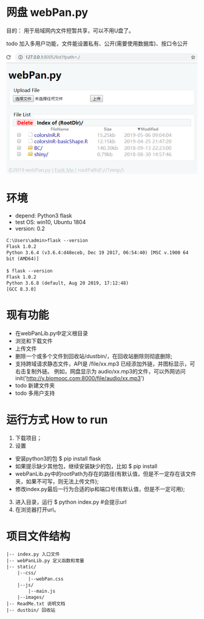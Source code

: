 # 网盘 webPan.py
目的： 用于局域网内文件短暂共享，可以不用U盘了。

todo 加入多用户功能，文件能设置私有、公开(需要使用数据库)、按口令公开

![screenShot0.1.6](./static/images/webPan_py.png)



# 环境
- depend: Python3 flask
- test OS: win10, Ubuntu 1804
- version: 0.2
```
C:\Users\admin>flask --version
Flask 1.0.2
Python 3.6.4 (v3.6.4:d48eceb, Dec 19 2017, 06:54:40) [MSC v.1900 64 bit (AMD64)]

$ flask --version
Flask 1.0.2
Python 3.6.8 (default, Aug 20 2019, 17:12:48) 
[GCC 8.3.0]
```




# 现有功能
- 在webPanLib.py中定义根目录
- 浏览和下载文件
- 上传文件
- 删除一个或多个文件到回收站/dustbin/，在回收站删除则彻底删除;
- 支持跨域请求静态文件，API是 /file/xx.mp3
	已经添加外链，并图标显示，可右击复制外链。
	例如，网盘显示为 audio/xx.mp3的文件，可以外网访问 init('http://y.biomooc.com:8000/file/audio/xx.mp3')
- todo 新建文件夹
- todo 多用户支持





# 运行方式 How to run
1. 下载项目；
2. 设置 
 - 安装python3的包 $ pip install flask
 - 如果提示缺少其他包，继续安装缺少的包，比如 $ pip install 
 - webPanLib.py中的rootPath为存在的路径(有默认值，但是不一定存在该文件夹，如果不可写，则无法上传文件);
 - 修改index.py最后一行为合适的ip和端口号(有默认值，但是不一定可用);
3. 进入目录，运行 $ python index.py  #会提示url
4. 在浏览器打开url。





# 项目文件结构
```
|-- index.py 入口文件
|-- webPanLib.py 定义函数和常量
|-- static/
    |--css/
        |--webPan.css
    |--js/
        |--main.js
    |--images/
|-- ReadMe.txt 说明文档
|-- dustbin/ 回收站
```

